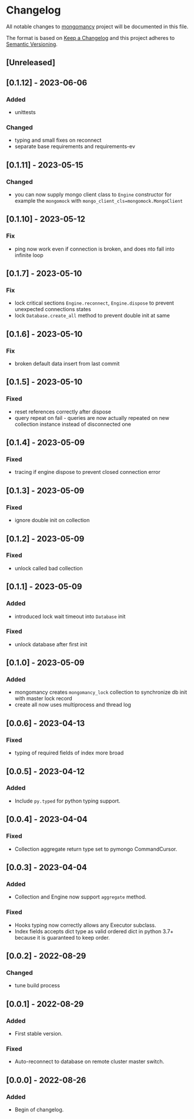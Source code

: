 # Changelog

All notable changes to [mongomancy](https://github.com/Ryu-CZ/mongomancy) project will be
documented in this file.

The format is based on [Keep a Changelog](http://keepachangelog.com/en/1.0.0/)
and this project adheres to [Semantic Versioning](http://semver.org/spec/v2.0.0.html).

## [Unreleased]

## [0.1.12] - 2023-06-06

### Added

- unittests

### Changed

- typing and small fixes on reconnect
- separate base requirements and requirements-ev

## [0.1.11] - 2023-05-15

### Changed

- you can now supply mongo client class to `Engine` constructor for example the `mongomock` with `mongo_client_cls=mongomock.MongoClient`

## [0.1.10] - 2023-05-12

### Fix

- ping now work even if connection is broken, and does nto fall into infinite loop

## [0.1.7] - 2023-05-10

### Fix

- lock critical sections `Engine.reconnect`, `Engine.dispose` to prevent unexpected connections states
- lock `Database.create_all` method to prevent double init at same

## [0.1.6] - 2023-05-10

### Fix

- broken default data insert from last commit

## [0.1.5] - 2023-05-10

### Fixed

- reset references correctly after dispose
- query repeat on fail - queries are now actually repeated on new collection instance instead of disconnected one

## [0.1.4] - 2023-05-09

### Fixed

- tracing if engine dispose to prevent closed connection error

## [0.1.3] - 2023-05-09

### Fixed

- ignore double init on collection

## [0.1.2] - 2023-05-09

### Fixed

- unlock called bad collection

## [0.1.1] - 2023-05-09

### Added

- introduced lock wait timeout into `Database` init

### Fixed

- unlock database after first init

## [0.1.0] - 2023-05-09

### Added

- mongomancy creates `mongomancy_lock` collection to synchronize db init with master lock record
- create all now uses multiprocess and thread log

## [0.0.6] - 2023-04-13

### Fixed

- typing of required fields of index more broad

## [0.0.5] - 2023-04-12

### Added

- Include `py.typed` for python typing support.

## [0.0.4] - 2023-04-04

### Fixed

- Collection aggregate return type set to pymongo CommandCursor.

## [0.0.3] - 2023-04-04

### Added

- Collection and Engine now support `aggregate` method.

### Fixed

- Hooks typing now correctly allows any Executor subclass.
- Index fields accepts dict type as valid ordered dict in python 3.7+ because it is guaranteed to keep order.

## [0.0.2] - 2022-08-29

### Changed

- tune build process

## [0.0.1] - 2022-08-29

### Added

- First stable version.

### Fixed

- Auto-reconnect to database on remote cluster master switch.

## [0.0.0] - 2022-08-26

### Added

- Begin of changelog.
